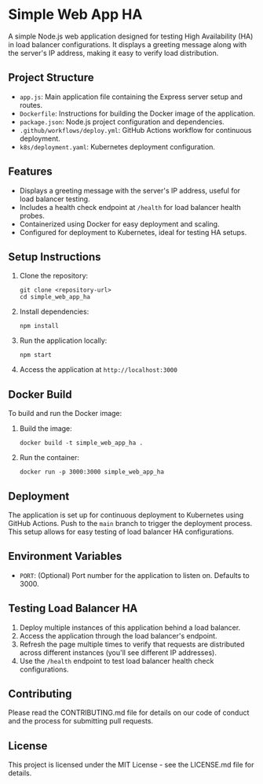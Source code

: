 # Simple Web App HA

A simple Node.js web application designed for testing High Availability (HA) in load balancer configurations. It displays a greeting message along with the server's IP address, making it easy to verify load distribution.

## Project Structure

- `app.js`: Main application file containing the Express server setup and routes.
- `Dockerfile`: Instructions for building the Docker image of the application.
- `package.json`: Node.js project configuration and dependencies.
- `.github/workflows/deploy.yml`: GitHub Actions workflow for continuous deployment.
- `k8s/deployment.yaml`: Kubernetes deployment configuration.

## Features

- Displays a greeting message with the server's IP address, useful for load balancer testing.
- Includes a health check endpoint at `/health` for load balancer health probes.
- Containerized using Docker for easy deployment and scaling.
- Configured for deployment to Kubernetes, ideal for testing HA setups.

## Setup Instructions

1. Clone the repository:
   ```
   git clone <repository-url>
   cd simple_web_app_ha
   ```

2. Install dependencies:
   ```
   npm install
   ```

3. Run the application locally:
   ```
   npm start
   ```

4. Access the application at `http://localhost:3000`

## Docker Build

To build and run the Docker image:

1. Build the image:
   ```
   docker build -t simple_web_app_ha .
   ```

2. Run the container:
   ```
   docker run -p 3000:3000 simple_web_app_ha
   ```

## Deployment

The application is set up for continuous deployment to Kubernetes using GitHub Actions. Push to the `main` branch to trigger the deployment process. This setup allows for easy testing of load balancer HA configurations.

## Environment Variables

- `PORT`: (Optional) Port number for the application to listen on. Defaults to 3000.

## Testing Load Balancer HA

1. Deploy multiple instances of this application behind a load balancer.
2. Access the application through the load balancer's endpoint.
3. Refresh the page multiple times to verify that requests are distributed across different instances (you'll see different IP addresses).
4. Use the `/health` endpoint to test load balancer health check configurations.

## Contributing

Please read the CONTRIBUTING.md file for details on our code of conduct and the process for submitting pull requests.

## License

This project is licensed under the MIT License - see the LICENSE.md file for details.